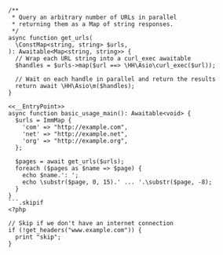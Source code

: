 ```basic-usage.php
/**
 * Query an arbitrary number of URLs in parallel
 * returning them as a Map of string responses.
 */
async function get_urls(
  \ConstMap<string, string> $urls,
): Awaitable<Map<string, string>> {
  // Wrap each URL string into a curl_exec awaitable
  $handles = $urls->map($url ==> \HH\Asio\curl_exec($url));

  // Wait on each handle in parallel and return the results
  return await \HH\Asio\m($handles);
}

<<__EntryPoint>>
async function basic_usage_main(): Awaitable<void> {
  $urls = ImmMap {
    'com' => "http://example.com",
    'net' => "http://example.net",
    'org' => "http://example.org",
  };

  $pages = await get_urls($urls);
  foreach ($pages as $name => $page) {
    echo $name.': ';
    echo \substr($page, 0, 15).' ... '.\substr($page, -8);
  }
}
```.skipif
<?php

// Skip if we don't have an internet connection
if (!get_headers("www.example.com")) {
  print "skip";
}
```
